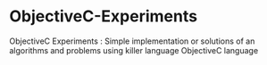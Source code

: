 # ObjectiveC-Experiments
ObjectiveC Experiments : Simple implementation or solutions of an algorithms and problems using killer language ObjectiveC language

